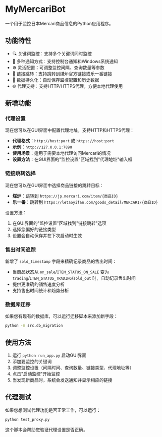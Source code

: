 # MyMercariBot

一个用于监控日本Mercari商品信息的Python应用程序。

## 功能特性

- 🔍 关键词监控：支持多个关键词同时监控
- 🔔 多种通知方式：支持控制台通知和Windows系统通知
- ⚙️ 灵活配置：可调整监控间隔、查询数量等参数
- 🔗 链接跳转：支持跳转到煤炉官方链接或乐一番链接
- 💾 数据持久化：自动保存监控配置和历史数据
- 🌐 代理支持：支持HTTP/HTTPS代理，方便本地代理使用

## 新增功能

### 代理设置
现在您可以在GUI界面中配置代理地址，支持HTTP和HTTPS代理：
- **代理格式**：`http://host:port` 或 `https://host:port`
- **示例**：`http://127.0.0.1:7890`
- **使用场景**：适用于需要本地代理访问Mercari的情况
- **设置方法**：在GUI界面的"监控设置"区域找到"代理地址"输入框

### 链接跳转选择
现在您可以在GUI界面中选择商品链接的跳转目标：
- **煤炉**：跳转到 `https://jp.mercari.com/item/{商品ID}`
- **乐一番**：跳转到 `https://letaoyifan.com/goods_detail/MERCARI/{商品ID}`

设置方法：
1. 在GUI界面的"监控设置"区域找到"链接跳转"选项
2. 选择您偏好的链接类型
3. 设置会自动保存并在下次启动时生效

### 售出时间追踪
新增了 `sold_timestamp` 字段来精确记录商品的售出时间：
- 当商品状态从 `on_sale`/`ITEM_STATUS_ON_SALE` 变为 `trading`/`ITEM_STATUS_TRADING`/`sold_out` 时，自动记录售出时间
- 提供更准确的销售速度分析
- 支持售出时间统计和趋势分析

### 数据库迁移
如果您有现有的数据库，可以运行迁移脚本来添加新字段：
```bash
python -m src.db_migration
```

## 使用方法

1. 运行 `python run_app.py` 启动GUI界面
2. 添加要监控的关键词
3. 调整监控设置（间隔时间、查询数量、链接类型、代理地址等）
4. 点击"启动监控"开始监控
5. 当发现新商品时，系统会发送通知并显示相应的链接

## 代理测试

如果您想测试代理功能是否正常工作，可以运行：
```bash
python test_proxy.py
```

这个脚本会帮助您验证代理设置是否正确。